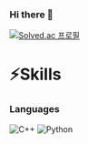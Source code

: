 ### Hi there 👋

<!--
**C0d1n9/C0d1n9** is a ✨ _special_ ✨ repository because its `README.md` (this file) appears on your GitHub profile.

Here are some ideas to get you started:

- 🔭 I’m currently working on ...
- 🌱 I’m currently learning ...
- 👯 I’m looking to collaborate on ...
- 🤔 I’m looking for help with ...
- 💬 Ask me about ...
- 📫 How to reach me: ...
- 😄 Pronouns: ...
- ⚡ Fun fact: ...
-->
[![Solved.ac
프로필](http://mazassumnida.wtf/api/generate_badge?boj=d2v210p2r)](https://solved.ac/d2v210p2r)
# ⚡Skills
### Languages
![C++]("https://img.shields.io/badge/C++-00599C?style=flat-square&logo=simpleicons_C++&logoColor=white")
![Python](https://img.shields.io/badge/Python-3776AB.svg?&style=for-the-badge&logo=Python&logoColor=white)
